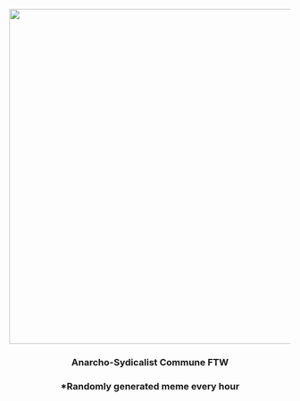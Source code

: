 <p align="center">
        <img src="https://i.redd.it/qr3472k4ada91.jpg" width="600" height="600">
        </p>
        <h3 align="center">Anarcho-Sydicalist Commune FTW</h3>
        <h3 align="center">*Randomly generated meme every hour</h3>
    